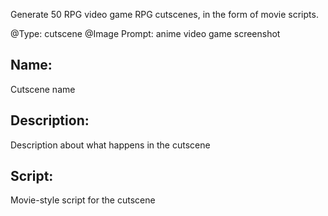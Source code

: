 Generate 50 RPG video game RPG cutscenes, in the form of movie scripts.

@Type: cutscene
@Image Prompt: anime video game screenshot
## Name:
Cutscene name
## Description:
Description about what happens in the cutscene
## Script:
Movie-style script for the cutscene